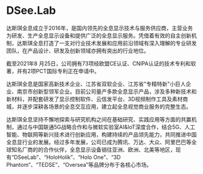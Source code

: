 # 

# DSee.Lab

达斯琪全息成立于2016年，是国内领先的全息显示技术与服务供应商，主营业务为研发、生产全息显示设备和提供广泛的全息显示服务。凭借着有效的自主创新机制，达斯琪全息打造了一支对行业技术发展和应用前沿领域有深入理解的专业研发团队，在产品设计、研发及创新领域亦拥有突出的行业地位。

截至2021年8 月25日，公司拥有73项经欧盟CE认证、CNIPA认证的技术专利和软著，并有2项PCT国际专利正在申请中。

达斯琪全息是国家高新技术企业、江苏省双软企业、江苏省"专精特新"小巨人企业、南京市创新型领军企业。目前公司量产多款全息显示产品，涉及多种新技术和新材料，并配套研发了显示控制软件、云信发平台、3D视频制作工具及素材商城，并逐步深耕各场景的全息交互应用，建立起全息视觉商业服务的完整生态。

达斯琪全息坚持不懈地探索与研究机构之间在基础研究、实践应用等方面的共赢机制，通过与中国联通5G战略合作和与微软实验室AI&IoT深度合作，结合5G、人工智能、物联网等新兴技术进行创新应用，构建持续的产品领先能力，共同推进中国全息显行业的发展。经过多年发展，公司已成为腾讯、万达、大众、阿里巴巴等全球知名厂商的的合作伙伴，全息显示设备销往亚洲、欧洲、北美等地区，现有“DSeeLab”、“HoloHolik”、“Holo One”、“3D Phantom”、“TEDSE”、“Oversea”等品牌分布于各核心市场。

